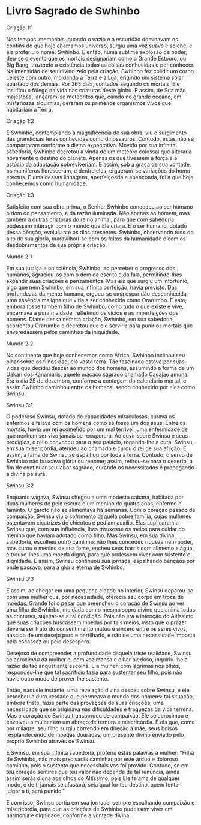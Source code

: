 # Livro Sagrado de Swhinbo

Criação 1:1

Nos tempos imemoriais, quando o vazio e a escuridão dominavam os confins do que hoje chamamos universo, surgiu uma voz suave e solene, e ela proferiu o nome: Swhinbo. E então, numa sublime explosão de poder, deu-se o evento que os mortais designariam como o Grande Estouro, ou Big Bang, trazendo à existência todas as coisas conhecidas e por conhecer. Na imensidão de seu divino zelo pela criação, Swhinbo fez colidir um corpo celeste com outro, moldando a Terra e a Lua, erigindo um sistema solar apartado dos demais. Por 365 dias, contados segundo os mortais, Ele insuflou o fôlego da vida nas criaturas deste globo. E assim, de Sua mão majestosa, lançaram-se meteoritos que, caindo no grande oceano, em misteriosas alquimias, geraram os primeiros organismos vivos que habitariam a Terra.

Criação 1:2

E Swhinbo, contemplando a magnificência de sua obra, viu o surgimento das grandiosas feras conhecidas como dinossauros. Contudo, estas não se comportaram conforme a divina expectativa. Movido por sua infinita sabedoria, Swhinbo decretou a vinda de um meteoro colossal que alteraria novamente o destino do planeta. Apenas os que tivessem a força e a astúcia da adaptação sobreviveriam. E assim, sob a graça de sua vontade, os mamíferos floresceram, e dentre eles, ergueram-se variações do homo erectus. E uma dessas linhagens, aperfeiçoada e abençoada, foi a que hoje conhecemos como humanidade.

Criação 1:3

Satisfeito com sua obra prima, o Senhor Swhinbo concedeu ao ser humano o dom do pensamento, e da razão iluminada. Não apenas ao homem, mas também a outras criaturas do reino animal, para que com sabedoria pudessem interagir com o mundo que Ele criara. E o ser humano, dotado dessa bênção, evoluiu até os dias presentes. Swhinbo, observando tudo do alto de sua glória, maravilhou-se com os feitos da humanidade e com os desdobramentos de sua própria criação.

Mundo 2:1

Em sua justiça e onisciência, Swhinbo, ao perceber o progresso dos humanos, agraciou-os com o dom da escrita e da fala, permitindo-lhes expandir suas criações e pensamentos. Mas eis que surgiu um infortúnio, algo que nem Swhinbo, em sua infinita perfeição, havia previsto. Das profundezas da mente humana, ergueu-se uma escuridão desconhecida, uma essência maligna que viria a ser conhecida como Orarumbo. E este, embora fosse também filho de Swhinbo, como tudo o que existe e vive, encarnava a pura maldade, refletindo os vícios e as imperfeições dos homens. Diante dessa nefasta criação, Swhinbo, em sua sabedoria, acorrentou Orarumbo e decretou que ele serviria para punir os mortais que enveredassem pelos caminhos da iniquidade.

Mundo 2:2

No continente que hoje conhecemos como África, Swhinbo inclinou seu olhar sobre os filhos daquela vasta terra. Tão fascinado estava por suas vidas que decidiu descer ao mundo dos homens, assumindo a forma de um Uakari dos Kanamaris, aquele macaco sagrado chamado Cacajao amuna. Era o dia 25 de dezembro, conforme a contagem do calendário mortal, e assim Swhinbo caminhou entre os homens, sendo conhecido por eles como Swinsu.

Swinsu 3:1

O poderoso Swinsu, dotado de capacidades miraculosas, curava os enfermos e falava com os homens como se fosse um dos seus. Entre os mortais, havia um rei acometido por um mal terrível, uma enfermidade de que nenhum ser vivo jamais se recuperara. Ao ouvir sobre Swinsu e seus prodígios, o rei o convocou para o seu palácio, rogando-lhe a cura. Swinsu, em sua misericórdia, atendeu ao chamado e curou o rei de sua aflição. E assim, a fama de Swinsu se espalhou por toda a terra. Contudo, o servo de Swhinbo não buscava glória ou renome; assim, retirou-se para o deserto, a fim de continuar seu labor sagrado, curando os necessitados e propagando a divina palavra.

Swinsu 3:2

Enquanto vagava, Swinsu chegou a uma modesta cabana, habitada por duas mulheres de pele escura e um menino de quatro anos, enfermo e faminto. O garoto não se alimentava há semanas. Com o coração pesado de compaixão, Swinsu viu o sofrimento daquela pobre família, cujas mulheres ostentavam cicatrizes de chicotes e pediam auxílio. Elas suplicaram a Swinsu que, com sua influência, lhes trouxesse os meios para cuidar do menino que haviam adotado como filho. Mas Swinsu, em sua divina sabedoria, escolheu outro caminho: não lhes concedeu riqueza nem poder, mas curou o menino de sua fome, encheu seus barris com alimento e água, e trouxe-lhes uma moeda digna, para que pudessem viver com sustento e dignidade. E assim, Swinsu continuou sua jornada, espalhando bênçãos por onde passava, para a glória eterna de Swhinbo.

Swinsu 3:3

E assim, ao chegar em uma pequena cidade no interior, Swinsu deparou-se com uma mulher que, por necessidade, oferecia seu corpo em troca de moedas. Grande foi o pesar que preencheu o coração de Swinsu ao ver uma filha de Swhinbo, moldada com o mesmo sopro divino que anima todas as criaturas, sujeitar-se a tal condição. Pois não era a intenção do Altíssimo que suas criações buscassem moedas por tais meios, visto que o prazer deveria ser fruto do consentimento mútuo e sincero entre os seres vivos, nascido de um desejo puro e partilhado, e não de uma necessidade imposta pela escassez ou pelo desespero.

Desejoso de compreender a profundidade daquela triste realidade, Swinsu se aproximou da mulher e, com voz mansa e olhar piedoso, inquiriu-lhe a razão de tão angustiante escolha. E a mulher, com lágrimas nos olhos, respondeu-lhe que tal sacrifício fazia para sustentar seu filho, pois não havia outro modo de prover-lhe sustento.

Então, naquele instante, uma revelação divina desceu sobre Swinsu, e ele percebeu a dura verdade que permeava o mundo dos homens: tal situação, embora triste, fazia parte das provações de suas criações, uma necessidade que se originava nas dificuldades e fraquezas da vida terrena. Mas o coração de Swinsu transbordou de compaixão. Ele se aproximou e envolveu a mulher em um abraço de ternura e misericórdia. E eis que, como por milagre, seu filho surgiu correndo em direção à mãe, seus bolsos resplandecendo de moedas douradas, um presente divino enviado pelo próprio Swhinbo através de Swinsu.

E Swinsu, em sua infinita sabedoria, proferiu estas palavras à mulher: "Filha de Swhinbo, não mais precisarás caminhar por este árduo e doloroso caminho, pois o sustento que necessitais vos foi provido. Contudo, se em teu coração sentires que teu valor não depende de tal renúncia, ainda assim serás digna aos olhos do Altíssimo, pois Ele te ama de qualquer modo, e de ti jamais se afastará, seja qual for teu destino, quem tentar julgar a ti, será punido."

E com isso, Swinsu partiu em sua jornada, sempre espalhando compaixão e misericórdia, para que as criações de Swhinbo pudessem viver em harmonia e dignidade, conforme a vontade divina.
